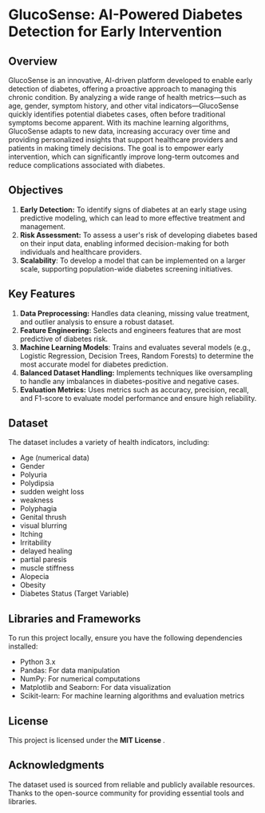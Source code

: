 # GlucoSense: AI-Powered Diabetes Detection for Early Intervention

<h2> Overview </h2>

GlucoSense is an innovative, AI-driven platform developed to enable early detection of diabetes, offering a proactive approach to managing this chronic condition. By analyzing a wide range of health metrics—such as age, gender, symptom history, and other vital indicators—GlucoSense quickly identifies potential diabetes cases, often before traditional symptoms become apparent. With its machine learning algorithms, GlucoSense adapts to new data, increasing accuracy over time and providing personalized insights that support healthcare providers and patients in making timely decisions. The goal is to empower early intervention, which can significantly improve long-term outcomes and reduce complications associated with diabetes.

<h2> Objectives </h2>

1. **Early Detection:** To identify signs of diabetes at an early stage using predictive modeling, which can lead to more effective treatment and management.
2. **Risk Assessment:** To assess a user's risk of developing diabetes based on their input data, enabling informed decision-making for both individuals and healthcare providers.
3. **Scalability**: To develop a model that can be implemented on a larger scale, supporting population-wide diabetes screening initiatives.


<h2> Key Features </h2>

1. **Data Preprocessing:** Handles data cleaning, missing value treatment, and outlier analysis to ensure a robust dataset.
2. **Feature Engineering:** Selects and engineers features that are most predictive of diabetes risk.
3. **Machine Learning Models**: Trains and evaluates several models (e.g., Logistic Regression, Decision Trees, Random Forests) to determine the most accurate model for diabetes prediction.
4. **Balanced Dataset Handling:** Implements techniques like oversampling to handle any imbalances in diabetes-positive and negative cases.
5. **Evaluation Metrics:** Uses metrics such as accuracy, precision, recall, and F1-score to evaluate model performance and ensure high reliability.

<h2> Dataset </h2>

The dataset includes a variety of health indicators, including:

- Age (numerical data)
- Gender
- Polyuria
- Polydipsia
- sudden weight loss
- weakness
- Polyphagia
- Genital thrush
- visual blurring
- Itching
- Irritability
- delayed healing
- partial paresis
- muscle stiffness
- Alopecia
- Obesity
- Diabetes Status (Target Variable)

<h2> Libraries and Frameworks </h2>

To run this project locally, ensure you have the following dependencies installed:

- Python 3.x
- Pandas: For data manipulation
- NumPy: For numerical computations
- Matplotlib and Seaborn: For data visualization
- Scikit-learn: For machine learning algorithms and evaluation metrics

<h2> License </h2>
This project is licensed under the <b> MIT License </b>. 

<h2> Acknowledgments </h2>
The dataset used is sourced from reliable and publicly available resources.
Thanks to the open-source community for providing essential tools and libraries.
